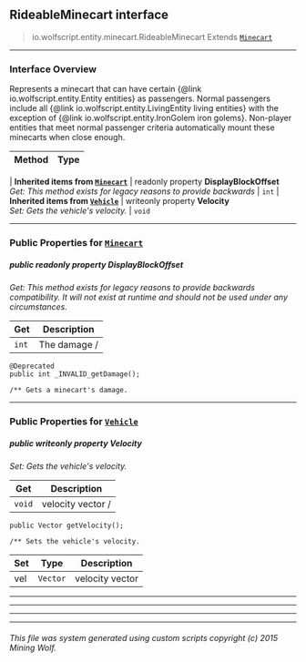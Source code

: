 ## RideableMinecart __interface__

>io.wolfscript.entity.minecart.RideableMinecart
>Extends [`Minecart`](..\Minecart.md)

---

### Interface Overview

Represents a minecart that can have certain {@link io.wolfscript.entity.Entity entities} as passengers. Normal passengers include all {@link io.wolfscript.entity.LivingEntity living entities} with the exception of {@link io.wolfscript.entity.IronGolem iron golems}. Non-player entities that meet normal passenger criteria automatically mount these minecarts when close enough.

Method | Type   
--- | :--- 
 |
__Inherited items from [`Minecart`](..\Minecart.md)__ |
 readonly property __DisplayBlockOffset__ <br> _Get: This method exists for legacy reasons to provide backwards_ | `int`
 |
__Inherited items from [`Vehicle`](..\Vehicle.md)__ |
 writeonly property __Velocity__ <br> _Set: Gets the vehicle's velocity._ | `void`







---


### Public Properties for [`Minecart`](..\Minecart.md)

##### <a id='displayblockoffset'></a>public  readonly property __DisplayBlockOffset__

_Get: This method exists for legacy reasons to provide backwards compatibility. It will not exist at runtime and should not be used under any circumstances._

Get | Description
--- | --- 
`int` | The damage /
    @Deprecated
    public int _INVALID_getDamage();

    /** Gets a minecart's damage.



---

### Public Properties for [`Vehicle`](..\Vehicle.md)

##### <a id='velocity'></a>public  writeonly property __Velocity__

_Set: Gets the vehicle's velocity._

Get | Description
--- | --- 
`void` | velocity vector /
    public Vector getVelocity();

    /** Sets the vehicle's velocity.

Set | Type | Description  
--- | --- | --- 
vel | `Vector` | velocity vector


---
---


---


---


###### This file was system generated using custom scripts copyright (c) 2015 Mining Wolf.
	

